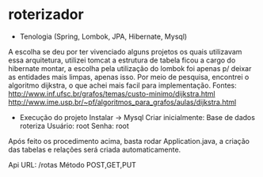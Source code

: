 # roterizador


+ Tenologia (Spring, Lombok, JPA, Hibernate, Mysql)

A escolha se deu por ter vivenciado alguns projetos os quais utilizavam essa arquitetura, utilizei tomcat a estrutura de tabela ficou a cargo do hibernate montar, a escolha pela utilização do lombok foi apenas p/ deixar as entidades mais limpas, apenas isso.
Por meio de pesquisa, encontrei o algoritmo dijkstra, o que achei mais facil para implementação.
Fontes:
  http://www.inf.ufsc.br/grafos/temas/custo-minimo/dijkstra.html
  http://www.ime.usp.br/~pf/algoritmos_para_grafos/aulas/dijkstra.html

+ Execução do projeto
    Instalar -> Mysql
Criar inicialmente: 
 Base de dados roteriza 
 Usuário: root
 Senha:   root

Após feito os procedimento acima, basta rodar Application.java, a criação das tabelas e relações será criada automaticamente.

Api
URL: /rotas
Método POST,GET,PUT
